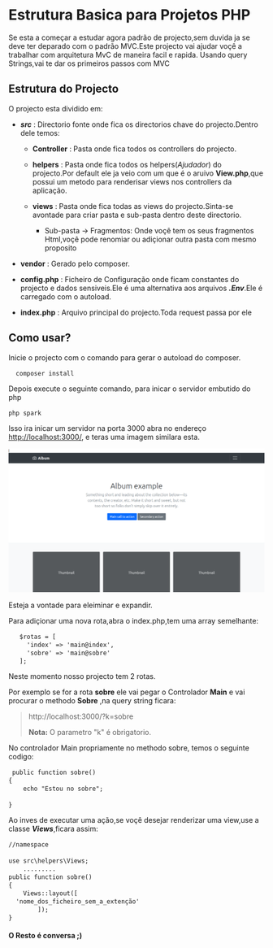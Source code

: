 # Estrutura Basica para Projetos PHP

Se esta a começar a estudar agora padrão de projecto,sem duvida ja se deve ter deparado com o padrão MVC.Este projecto vai ajudar voçê a trabalhar com arquitetura MvC de maneira facil e rapida. Usando query Strings,vai te dar os primeiros passos com MVC

## Estrutura do Projecto
O projecto esta dividido em:

 - ***src*** : Directorio fonte onde fica os directorios chave do projecto.Dentro dele temos:

    - **Controller** : Pasta onde fica todos os controllers  do projecto.

    - **helpers** : Pasta onde fica todos os helpers(*Ajudador*) do projecto.Por default ele ja veio com um que é o aruivo **View.php**,que possui um metodo para renderisar views nos controllers da aplicação.
    
    - **views** : Pasta onde fica todas as views do projecto.Sinta-se avontade para criar pasta e sub-pasta dentro deste directorio. 
      - Sub-pasta -> Fragmentos: Onde voçê tem os seus fragmentos Html,voçê pode renomiar ou adiçionar outra pasta com mesmo proposito
    
 - **vendor** : Gerado pelo composer.

 - **config.php** : Ficheiro de Configuração onde ficam constantes do projecto e dados sensiveis.Ele é uma alternativa aos arquivos ***.Env***.Ele é carregado com o autoload.

 - **index.php** : Arquivo principal do projecto.Toda request passa por ele

 ## Como usar?

  Inicie o projecto com o comando para gerar o autoload do composer.

      composer install
  Depois execute o seguinte comando, para inicar o servidor embutido do php

    php spark

Isso ira inicar um servidor na porta 3000 abra no endereço [http://localhost:3000/](http://localhost:3000/), e teras uma imagem similara esta.

![Imagem da Tela inical](assetsReadme/img.png)

Esteja a vontade para eleiminar e expandir.


  Para adiçionar uma nova rota,abra o index.php,tem uma array semelhante:
      
       $rotas = [
         'index' => 'main@index',
         'sobre' => 'main@sobre'
       ];
  Neste momento nosso projecto tem 2 rotas.

  Por exemplo se for a rota **sobre** 
  ele vai pegar o Controlador **Main** e vai procurar o methodo **Sobre** 
  ,na query string ficara:

  >http://localhost:3000/?k=sobre
  >
  >**Nota:** O parametro "k" é obrigatorio.

  No controlador Main propriamente no methodo sobre, temos o seguinte codigo:

   
     public function sobre()
    {
        echo "Estou no sobre";
        
    }

Ao inves de executar uma ação,se voçê desejar renderizar uma view,use a classe ***Views***,ficara assim:

    //namespace

    use src\helpers\Views;
        .........
    public function sobre()
    {
        Views::layout([
      'nome_dos_ficheiro_sem_a_extenção'
            ]);
    }

#### O Resto é conversa ;)
